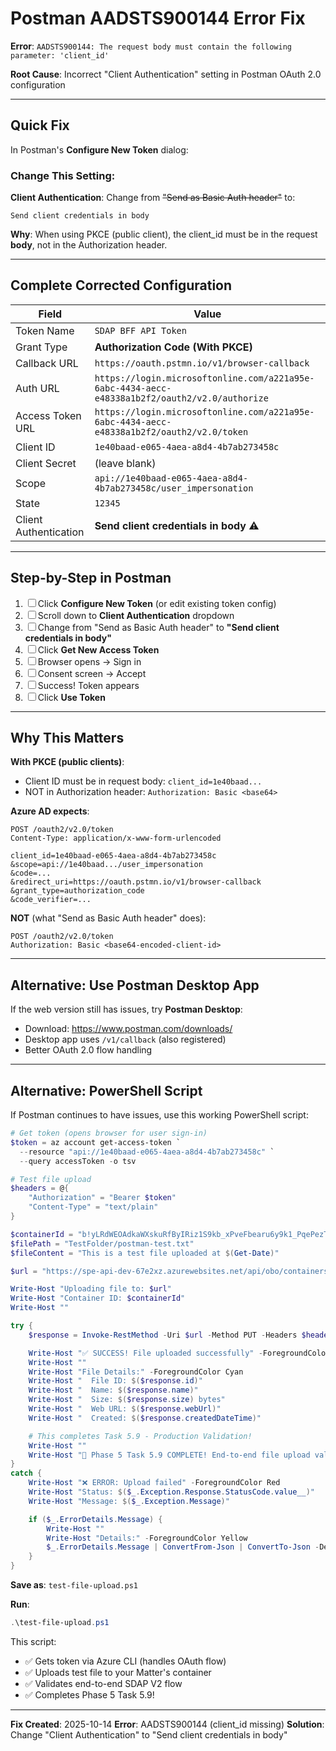 # Postman AADSTS900144 Error Fix

**Error**: `AADSTS900144: The request body must contain the following parameter: 'client_id'`

**Root Cause**: Incorrect "Client Authentication" setting in Postman OAuth 2.0 configuration

---

## Quick Fix

In Postman's **Configure New Token** dialog:

### Change This Setting:

**Client Authentication**: Change from ~~"Send as Basic Auth header"~~ to:
```
Send client credentials in body
```

**Why**: When using PKCE (public client), the client_id must be in the request **body**, not in the Authorization header.

---

## Complete Corrected Configuration

| Field | Value |
|-------|-------|
| Token Name | `SDAP BFF API Token` |
| Grant Type | **Authorization Code (With PKCE)** |
| Callback URL | `https://oauth.pstmn.io/v1/browser-callback` |
| Auth URL | `https://login.microsoftonline.com/a221a95e-6abc-4434-aecc-e48338a1b2f2/oauth2/v2.0/authorize` |
| Access Token URL | `https://login.microsoftonline.com/a221a95e-6abc-4434-aecc-e48338a1b2f2/oauth2/v2.0/token` |
| Client ID | `1e40baad-e065-4aea-a8d4-4b7ab273458c` |
| Client Secret | (leave blank) |
| Scope | `api://1e40baad-e065-4aea-a8d4-4b7ab273458c/user_impersonation` |
| State | `12345` |
| Client Authentication | **Send client credentials in body** ⚠️ |

---

## Step-by-Step in Postman

1. ☐ Click **Configure New Token** (or edit existing token config)
2. ☐ Scroll down to **Client Authentication** dropdown
3. ☐ Change from "Send as Basic Auth header" to **"Send client credentials in body"**
4. ☐ Click **Get New Access Token**
5. ☐ Browser opens → Sign in
6. ☐ Consent screen → Accept
7. ☐ Success! Token appears
8. ☐ Click **Use Token**

---

## Why This Matters

**With PKCE (public clients)**:
- Client ID must be in request body: `client_id=1e40baad...`
- NOT in Authorization header: `Authorization: Basic <base64>`

**Azure AD expects**:
```http
POST /oauth2/v2.0/token
Content-Type: application/x-www-form-urlencoded

client_id=1e40baad-e065-4aea-a8d4-4b7ab273458c
&scope=api://1e40baad.../user_impersonation
&code=...
&redirect_uri=https://oauth.pstmn.io/v1/browser-callback
&grant_type=authorization_code
&code_verifier=...
```

**NOT** (what "Send as Basic Auth header" does):
```http
POST /oauth2/v2.0/token
Authorization: Basic <base64-encoded-client-id>
```

---

## Alternative: Use Postman Desktop App

If the web version still has issues, try **Postman Desktop**:
- Download: https://www.postman.com/downloads/
- Desktop app uses `/v1/callback` (also registered)
- Better OAuth 2.0 flow handling

---

## Alternative: PowerShell Script

If Postman continues to have issues, use this working PowerShell script:

```powershell
# Get token (opens browser for user sign-in)
$token = az account get-access-token `
  --resource "api://1e40baad-e065-4aea-a8d4-4b7ab273458c" `
  --query accessToken -o tsv

# Test file upload
$headers = @{
    "Authorization" = "Bearer $token"
    "Content-Type" = "text/plain"
}

$containerId = "b!yLRdWEOAdkaWXskuRfByIRiz1S9kb_xPveFbearu6y9k1_PqePezTIDObGJTYq50"
$filePath = "TestFolder/postman-test.txt"
$fileContent = "This is a test file uploaded at $(Get-Date)"

$url = "https://spe-api-dev-67e2xz.azurewebsites.net/api/obo/containers/$containerId/files/$filePath"

Write-Host "Uploading file to: $url"
Write-Host "Container ID: $containerId"
Write-Host ""

try {
    $response = Invoke-RestMethod -Uri $url -Method PUT -Headers $headers -Body $fileContent

    Write-Host "✅ SUCCESS! File uploaded successfully" -ForegroundColor Green
    Write-Host ""
    Write-Host "File Details:" -ForegroundColor Cyan
    Write-Host "  File ID: $($response.id)"
    Write-Host "  Name: $($response.name)"
    Write-Host "  Size: $($response.size) bytes"
    Write-Host "  Web URL: $($response.webUrl)"
    Write-Host "  Created: $($response.createdDateTime)"

    # This completes Task 5.9 - Production Validation!
    Write-Host ""
    Write-Host "🎉 Phase 5 Task 5.9 COMPLETE! End-to-end file upload validated!" -ForegroundColor Green
}
catch {
    Write-Host "❌ ERROR: Upload failed" -ForegroundColor Red
    Write-Host "Status: $($_.Exception.Response.StatusCode.value__)"
    Write-Host "Message: $($_.Exception.Message)"

    if ($_.ErrorDetails.Message) {
        Write-Host ""
        Write-Host "Details:" -ForegroundColor Yellow
        $_.ErrorDetails.Message | ConvertFrom-Json | ConvertTo-Json -Depth 10
    }
}
```

**Save as**: `test-file-upload.ps1`

**Run**:
```powershell
.\test-file-upload.ps1
```

This script:
- ✅ Gets token via Azure CLI (handles OAuth flow)
- ✅ Uploads test file to your Matter's container
- ✅ Validates end-to-end SDAP V2 flow
- ✅ Completes Phase 5 Task 5.9!

---

**Fix Created**: 2025-10-14
**Error**: AADSTS900144 (client_id missing)
**Solution**: Change "Client Authentication" to "Send client credentials in body"
